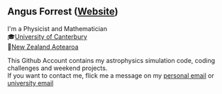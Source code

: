 ## Angus Forrest ([Website](https://angusforrest.com))

I'm a Physicist and Mathematician<br/>
🎓[University of Canterbury](https://canterbury.ac.nz)<br/>
📍[New Zealand Aotearoa](https://en.wikipedia.org/wiki/New_Zealand)


This Github Account contains my astrophysics simulation code, coding challenges and weekend projects. <br/>
If you want to contact me, flick me a message on my [personal email](mailto:contact@angusforrest.com) or [university email](mailto:angus.forrest@canterbury.ac.nz)
